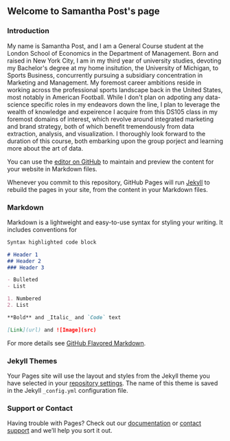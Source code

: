 ## Welcome to Samantha Post's  page

### Introduction

My name is Samantha Post, and I am a General Course student at the London School of Economics in the Department of Management. Born and raised in New York City, I am in my third year of university studies, devoting my Bachelor's degree at my home insitution, the University of Michigan, to Sports Business, concurrently pursuing a subsidiary concentration in Marketing and Management. My foremost career ambitions reside in working across the professional sports landscape back in the United States, most notably in American Football. While I don't plan on adpoting any data-science specific roles in my endeavors down the line, I plan to leverage the wealth of knowledge and expeirence I acquire from this DS105 class in my foremost domains of interest, which revolve around integrated marketing and brand strategy, both of which benefit tremendously from data extraction, analysis, and visualization. I thoroughly look forward to the duration of this course, both embarking upon the group porject and learning more about the art of data. 

You can use the [editor on GitHub](https://github.com/samanthapost16/DS105-Class-1/edit/gh-pages/index.md) to maintain and preview the content for your website in Markdown files.

Whenever you commit to this repository, GitHub Pages will run [Jekyll](https://jekyllrb.com/) to rebuild the pages in your site, from the content in your Markdown files.

### Markdown

Markdown is a lightweight and easy-to-use syntax for styling your writing. It includes conventions for

```markdown
Syntax highlighted code block

# Header 1
## Header 2
### Header 3

- Bulleted
- List

1. Numbered
2. List

**Bold** and _Italic_ and `Code` text

[Link](url) and ![Image](src)
```

For more details see [GitHub Flavored Markdown](https://guides.github.com/features/mastering-markdown/).

### Jekyll Themes

Your Pages site will use the layout and styles from the Jekyll theme you have selected in your [repository settings](https://github.com/samanthapost16/DS105-Class-1/settings/pages). The name of this theme is saved in the Jekyll `_config.yml` configuration file.

### Support or Contact

Having trouble with Pages? Check out our [documentation](https://docs.github.com/categories/github-pages-basics/) or [contact support](https://support.github.com/contact) and we’ll help you sort it out.
